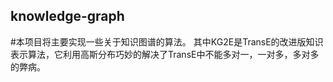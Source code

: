 ## knowledge-graph
#本项目将主要实现一些关于知识图谱的算法。
其中KG2E是TransE的改进版知识表示算法，它利用高斯分布巧妙的解决了TransE中不能多对一，一对多，多对多的弊病。
